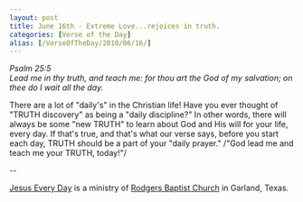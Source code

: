 ```yaml
---
layout: post
title: June 16th - Extreme Love...rejoices in truth.
categories: [Verse of the Day]
alias: [/VerseOfTheDay/2010/06/16/]
---
```


_Psalm 25:5  
Lead me in thy truth, and teach me: for thou art the God of my
salvation; on thee do I wait all the day._

There are a lot of "daily's" in the Christian life! Have you ever
thought of "TRUTH discovery" as being a "daily discipline?" In other
words, there will always be some "new TRUTH" to learn about God and
His will for your life, every day. If that's true, and that's what
our verse says, before you start each day, TRUTH should be a part of
your "daily prayer."
/"God lead me and teach me your TRUTH, today!"/

 --

<a href=http://jesuseveryday.net>Jesus Every Day</a> is a ministry of <a href=http://rodgersbaptist.net>Rodgers Baptist Church</a> in Garland, Texas.
